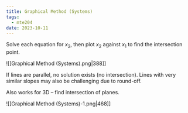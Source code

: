 ```yaml
---
title: Graphical Method (Systems)
tags:
  - mte204
date: 2023-10-11
---
```

Solve each equation for $x_{2}$, then plot $x_{2}$ against $x_{1}$ to find the intersection point.

![[Graphical Method (Systems).png|388]]

If lines are parallel, no solution exists (no intersection). Lines with very similar slopes may also be challenging due to round-off.

Also works for 3D – find intersection of planes.

![[Graphical Method (Systems)-1.png|468]]